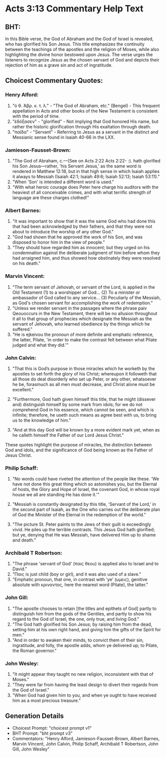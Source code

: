 # Acts 3:13 Commentary Help Text

## BHT:
In this Bible verse, the God of Abraham and the God of Israel is revealed, who has glorified his Son Jesus. This title emphasizes the continuity between the teachings of the apostles and the religion of Moses, while also highlighting the divine honor bestowed upon Jesus. The verse urges the listeners to recognize Jesus as the chosen servant of God and depicts their rejection of him as a grave sin and act of ingratitude.

## Choicest Commentary Quotes:
### Henry Alford:
1. "ὁ θ. Ἀβρ. κ. τ. λ." - "The God of Abraham, etc." (Bengel) - This frequent appellation in Acts and other books of the New Testament is consistent with the period of time.
2. "ἐδόξασεν" - "glorified" - Not implying that God honored His name, but rather the historic glorification through His exaltation through death.
3. "παῖδα" - "Servant" - Referring to Jesus as a servant in the distinct and Messianic sense found in Isaiah 40-66 in the LXX.

### Jamieson-Fausset-Brown:
1. "The God of Abraham, c.—(See on Acts 2:22 Acts 2:22- :). hath glorified his Son Jesus—rather, 'his Servant Jesus,' as the same word is rendered in Matthew 12:18, but in that high sense in which Isaiah applies it always to Messiah (Isaiah 42:1; Isaiah 49:6; Isaiah 52:13; Isaiah 53:11)."
2. "When 'Son' is intended a different word is used."
3. "With what heroic courage does Peter here charge his auditors with the heaviest of all conceivable crimes, and with what terrific strength of language are these charges clothed!"

### Albert Barnes:
1. "It was important to show that it was the same God who had done this that had been acknowledged by their fathers, and that they were not about to introduce the worship of any other God." 
2. "God had shown that he approved the work of his Son, and was disposed to honor him in the view of people." 
3. "They should have regarded him as innocent; but they urged on his condemnation against the deliberate judgment of him before whom they had arraigned him, and thus showed how obstinately they were resolved on his death."

### Marvin Vincent:
1. "The term servant of Jehovah, or servant of the Lord, is applied in the Old Testament (1) to a worshipper of God... (2) To a minister or ambassador of God called to any service... (3) Peculiarly of the Messiah, as God's chosen servant for accomplishing the work of redemption." 
2. "Unless we render servant in the passages where the phrase paiv Qeouoccurs in the New Testament, there will be no allusion throughout it all to that group of prophecies which designate the Messiah as the servant of Jehovah, who learned obedience by the things which he suffered."
3. "He is ejkeivou the pronoun of more definite and emphatic reference, the latter, Pilate, 'in order to make the contrast felt between what Pilate judged and what they did.'"

### John Calvin:
1. "That this is God’s purpose in those miracles which he worketh by the apostles to set forth the glory of his Christ; whereupon it followeth that all those do deal disorderly who set up Peter, or any other, whatsoever he be, forasmuch as all men must decrease, and Christ alone must be excellent." 

2. "Furthermore, God hath given himself this title, that he might (dissever and) distinguish himself by some mark from idols; for we do not comprehend God in his essence, which cannot be seen, and which is infinite; therefore, he useth such means as agree best with us, to bring us to the knowledge of him."

3. "And at this day God will be known by a more evident mark yet, when as he calleth himself the Father of our Lord Jesus Christ."

These quotes highlight the purpose of miracles, the distinction between God and idols, and the significance of God being known as the Father of Jesus Christ.

### Philip Schaff:
1. "No words could have riveted the attention of the people like these. 'We have not done this great thing which so astonishes you, but the Eternal of hosts, the Glory and Hope of Israel, the covenant God, in whose royal house we all are standing He has done it.'" 

2. "Messiah is constantly designated by this title, 'Servant of the Lord,' in the second part of Isaiah, as the One who carries out the deliberate plan of God the Minister of the Eternal in the redemption of the world." 

3. "The picture St. Peter paints to the Jews of their guilt is exceedingly vivid. He piles up the terrible contrasts. This Jesus God hath glorified; but ye, denying that He was Messiah, have delivered Him up to shame and death."

### Archibald T Robertson:
1. "The phrase 'servant of God' (παις θεου) is applied also to Israel and to David." 
2. "Παις is just child (boy or girl), and it was also used of a slave." 
3. "Emphatic pronoun, that one, in contrast with 'ye' (υμεις), genitive absolute with κριναντος, here the nearest word (Pilate), the latter."

### John Gill:
1. "The apostle chooses to retain [the titles and epithets of God] partly to distinguish him from the gods of the Gentiles, and partly to show his regard to the God of Israel, the one, only true, and living God." 
2. "The God hath glorified his Son Jesus; by raising him from the dead, setting him at his own right hand, and giving him the gifts of the Spirit for men." 
3. "And in order to awaken their minds, to convict them of their sin, ingratitude, and folly, the apostle adds, whom ye delivered up; to Pilate, the Roman governor."

### John Wesley:
1. "It might appear they taught no new religion, inconsistent with that of Moses."
2. "They were far from having the least design to divert their regards from the God of Israel."
3. "When God had given him to you, and when ye ought to have received him as a most precious treasure."


## Generation Details
- Choicest Prompt: "choicest prompt v1"
- BHT Prompt: "bht prompt v3"
- Commentators: "Henry Alford, Jamieson-Fausset-Brown, Albert Barnes, Marvin Vincent, John Calvin, Philip Schaff, Archibald T Robertson, John Gill, John Wesley"
